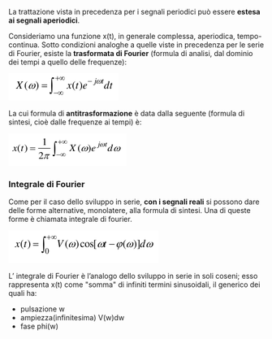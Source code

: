 La trattazione vista in precedenza per i segnali periodici può essere __estesa ai segnali aperiodici__.

Consideriamo una funzione x(t), in generale complessa, aperiodica, tempo-continua. Sotto condizioni analoghe a quelle viste in precedenza per le serie di Fourier, esiste la __trasformata di Fourier__ (formula di analisi, dal dominio dei tempi a quello delle frequenze):

![alt text](immagini/trasformata_di_fourier.png)

La cui formula di __antitrasformazione__ è data dalla seguente (formula di sintesi, cioè dalle frequenze ai
tempi) è:

![alt text](immagini/antitrasformata_di_fourier.png)

### Integrale di Fourier
Come per il caso dello sviluppo in serie, __con i segnali reali__ si possono dare delle forme alternative, monolatere, alla formula di sintesi. Una di queste forme è chiamata integrale di fourier.

![alt text](immagini/integrale_di_fourier.png)

L’ integrale di Fourier è l’analogo dello sviluppo in serie in soli coseni; esso rappresenta x(t) come "somma" di infiniti termini sinusoidali, il generico dei quali ha:
- pulsazione w
- ampiezza(infinitesima) V(w)dw
- fase phi(w)